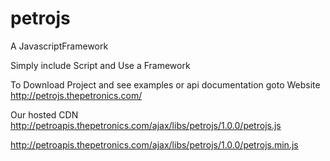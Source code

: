 petrojs
=======

A JavascriptFramework

Simply include Script and Use a Framework

To Download Project and see examples or api documentation goto Website http://petrojs.thepetronics.com/

Our hosted CDN http://petroapis.thepetronics.com/ajax/libs/petrojs/1.0.0/petrojs.js

http://petroapis.thepetronics.com/ajax/libs/petrojs/1.0.0/petrojs.min.js
